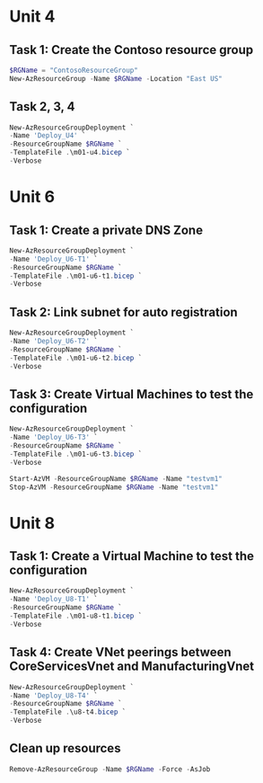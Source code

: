 # Unit 4
## Task 1: Create the Contoso resource group
```Powershell
$RGName = "ContosoResourceGroup"
New-AzResourceGroup -Name $RGName -Location "East US"
```

## Task 2, 3, 4
```Powershell
New-AzResourceGroupDeployment `
-Name 'Deploy_U4' `
-ResourceGroupName $RGName `
-TemplateFile .\m01-u4.bicep `
-Verbose
```

# Unit 6
## Task 1: Create a private DNS Zone
```Powershell
New-AzResourceGroupDeployment `
-Name 'Deploy_U6-T1' `
-ResourceGroupName $RGName `
-TemplateFile .\m01-u6-t1.bicep `
-Verbose
```

## Task 2: Link subnet for auto registration
```Powershell
New-AzResourceGroupDeployment `
-Name 'Deploy_U6-T2' `
-ResourceGroupName $RGName `
-TemplateFile .\m01-u6-t2.bicep `
-Verbose
```

## Task 3: Create Virtual Machines to test the configuration
```Powershell
New-AzResourceGroupDeployment `
-Name 'Deploy_U6-T3' `
-ResourceGroupName $RGName `
-TemplateFile .\m01-u6-t3.bicep `
-Verbose

Start-AzVM -ResourceGroupName $RGName -Name "testvm1" 
Stop-AzVM -ResourceGroupName $RGName -Name "testvm1" 
```

# Unit 8
## Task 1: Create a Virtual Machine to test the configuration
```Powershell
New-AzResourceGroupDeployment `
-Name 'Deploy_U8-T1' `
-ResourceGroupName $RGName `
-TemplateFile .\m01-u8-t1.bicep `
-Verbose
```

## Task 4: Create VNet peerings between CoreServicesVnet and ManufacturingVnet
```Powershell
New-AzResourceGroupDeployment `
-Name 'Deploy_U8-T4' `
-ResourceGroupName $RGName `
-TemplateFile .\u8-t4.bicep `
-Verbose
```

## Clean up resources
```Powershell
Remove-AzResourceGroup -Name $RGName -Force -AsJob
```